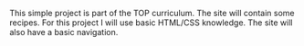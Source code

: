 This simple project is part of the TOP curriculum. The site will contain some recipes.
For this project I will use basic HTML/CSS knowledge. The site will also have a basic navigation.
